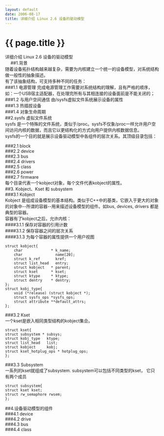 ```yaml
---
layout: default
date: 2006-08-17
title: 详细介绍 Linux 2.6 设备的驱动模型
---
```


# {{ page.title }}
详细介绍 Linux 2.6 设备的驱动模型  
　
##1.背景  
随着设备拓扑结构越来越复杂，需要为内核建立一个统一的设备模型，对系统结构做一般性的抽象描述。  
有了该抽象结构，可支持多种不同的任务：  
###1.1 电源管理 完成电源管理工作需要对系统结构的理解，且有严格的顺序，如：一个USB宿主适配器，在处理完所有与其相连接的设备面前是不能关闭的；  
###1.2 与用户空间通信 由/sysfs虚拟文件系统展示设备的属性  
###1.3 热插拔设备  
###1.4 对象生命周期  
##2.sysfs 虚拟文件系统  
sysfs 是一个特殊的文件系统，类似于/proc。sysfs不仅象/proc一样允许用户空间访问内核的数据，而且它以更结构化的方式向用户提供内核数据信息。  
sysfs的一个目的就是展示设备驱动模型中各组件的层次关系。其顶级目录包括：  
  
  
###2.1 block  
###2.2 device  
###2.3 bus  
###2.4 drivers  
###2.5 class  
###2.6 power  
###2.7 firmware  
每个目录代表一个kobject对象，每个文件代表kobject的属性。  
##3. Kobject、Kset 和 subsystem  
###3.1 Kobject  
Kobject 是组成设备模型的基本结构。类似于C++中的基类，它嵌入于更大的对象的对象中--所谓的容器--用来描述设备模型的组件。如bus, devices, drivers 都是典型的容器。  
容器有了kobject之后，允许内核：  
####3.1.1 保存对容器的引用计数  
####3.1.2 保存容器之间的层次关系  
####3.1.3 为每个容器的属性提供一个用户视图  
  
  
	struct kobject{  
		char             * k_name;  
		char               name[20];  
		struct k_ref       kref;  
		struct list_head   entry;  
		struct kobject   * parent;  
		struct kset      * kset;  
		struct ktype     * ktype;  
		struct dentry    * dentry;  
	};  
	struct kobj_type{  
		void (*release) (struct kobject *);  
		struct sysfs_ops *sysfs_ops;  
		struct attribute **default_attrs;  
	};  
###3.2 Kset  
一个kset是嵌入相同类型结构的kobject集合。  
  
  
	struct kset{  
	struct subsystem * subsys;  
	struct kobj_type   ktype;  
	struct list_head   list;  
	struct kobject     kobj;  
	struct kset_hotplug_ops * hotplug_ops;  
	};  
###3.3 Subsystem  
一系列的kset就组成了subsystem. subsystem可以包括不同类型的kset， 它只有两个成员  
  
  
	struct subsystem{  
	struct kset kset;  
	struct rw_semaphore rwsem;  
	};  
##4.设备驱动模型的组件  
###4.1 device  
###4.2 drive  
###4.3 bus  
###4.4 class  
  